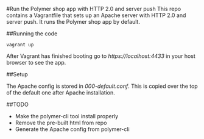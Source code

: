 #Run the Polymer shop app with HTTP 2.0 and server push
This repo contains a Vagrantfile that sets up an Apache server with HTTP 2.0 and server push. It runs the Polymer shop app by default.

##Running the code

```
vagrant up
```
After Vagrant has finished booting go to *https://localhost:4433* in your host browser to see the app.

##Setup

The Apache config is stored in *000-default.conf*. This is copied over the top of the default one after Apache installation.

##TODO

* Make the polymer-cli tool install properly
* Remove the pre-built html from repo
* Generate the Apache config from polymer-cli